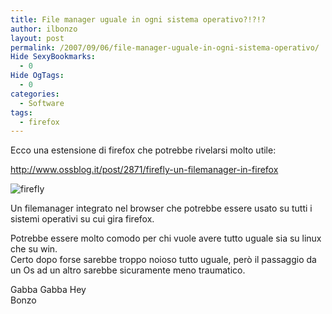 ```yaml
---
title: File manager uguale in ogni sistema operativo?!?!?
author: ilbonzo
layout: post
permalink: /2007/09/06/file-manager-uguale-in-ogni-sistema-operativo/
Hide SexyBookmarks:
  - 0
Hide OgTags:
  - 0
categories:
  - Software
tags:
  - firefox
---
```

<p>Ecco una estensione di firefox che potrebbe rivelarsi molto utile:</p>
<p><a href="http://www.ossblog.it/post/2871/firefly-un-filemanager-in-firefox"></p>
<p>http://www.ossblog.it/post/2871/firefly-un-filemanager-in-firefox</a></p>
<p><img src='http://magni.me/wp-content/uploads/2007/09/1.png' alt='firefly' /></p>
<p>Un filemanager integrato nel browser che potrebbe essere usato su tutti i sistemi operativi su cui gira firefox.</p>
<p>Potrebbe essere molto comodo per chi vuole avere tutto uguale sia su linux che su win.<br />
Certo dopo forse sarebbe troppo noioso tutto uguale, però il passaggio da un Os ad un altro sarebbe sicuramente meno traumatico.</p>
<p>Gabba Gabba Hey<br />
Bonzo</p>
